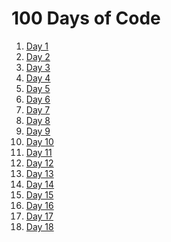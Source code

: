 # 100 Days of Code
1. [Day 1](Day%20001%20-%20Beginner%20-%20Working%20with%20Variables%20in%20Python%20to%20Manage%20Data)
2. [Day 2](Day%20002%20-%20Beginner%20-%20Understanding%20Data%20Types%20and%20How%20to%20Manipulate%20Strings)
3. [Day 3](Day%20003%20-%20Beginner%20-%20Control%20Flow%20and%20Logical%20Operators)
4. [Day 4](Day%20004%20-%20Beginner%20-%20Randomisation%20and%20Python%20Lists)
5. [Day 5](Day%20005%20-%20Beginner%20-%20Python%20Loops)
6. [Day 6](Day%20006%20-%20Beginner%20-%20Python%20Functions%20%26%20Karel)
7. [Day 7](Day%20007%20-%20Beginner%20-%20Hangman)
8. [Day 8](Day%20008%20-%20Beginner%20-%20Function%20Parameters%20%26%20Caesar%20Cipher)
9. [Day 9](Day%20009%20-%20Beginner%20-%20Dictionaries%2C%20Nesting%20and%20the%20Secret%20Auction)
10. [Day 10](Day%20010%20-%20Beginner%20-%20Functions%20with%20Outputs)
11. [Day 11](Day%20011%20-%20Beginner%20-%20The%20Blackjack%20Capstone%20Project)
12. [Day 12](Day%20012%20%20-%20Beginner%20-%20Scope%20%26%20Number%20Guessing%20Game)
13. [Day 13](Day%20013%20-%20Beginner%20-%20Debugging%20How%20to%20Find%20and%20Fix%20Errors%20in%20your%20Code)
14. [Day 14](Day%20014%20-%20Beginner%20-%20Higher%20Lower%20Game%20Project)
15. [Day 15](Day%20015%20-%20Intermediate%20-%20Local%20Development%20Environment%20Setup%20%26%20the%20Coffee%20Machine)
16. [Day 16](Day%20016%20%20-%20Intermediate%20-%20Object%20Oriented%20Programming%20(OOP))
17. [Day 17](Day%2017%20-%20Intermediate%20-%20The%20Quiz%20Project%20%26%20the%20Benefits%20of%20OOP)
18. [Day 18](Day%20018%20-%20Intermediate%20-%20Turtle%20%26%20the%20Graphical%20User%20Interface%20(GUI))